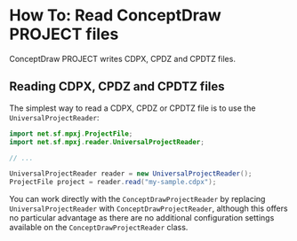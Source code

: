 # How To: Read ConceptDraw PROJECT files
ConceptDraw PROJECT writes CDPX, CPDZ and CPDTZ files.

## Reading  CDPX, CPDZ and CPDTZ files
The simplest way to read a  CDPX, CPDZ or CPDTZ file is to use the
`UniversalProjectReader`:

```java
import net.sf.mpxj.ProjectFile;
import net.sf.mpxj.reader.UniversalProjectReader;

// ...

UniversalProjectReader reader = new UniversalProjectReader();
ProjectFile project = reader.read("my-sample.cdpx");
```

You can work directly with the `ConceptDrawProjectReader` by replacing
`UniversalProjectReader` with `ConceptDrawProjectReader`, although this offers
no particular advantage as there are no additional configuration settings
available on the `ConceptDrawProjectReader` class.
